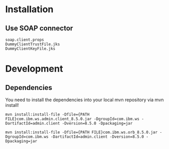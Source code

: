 Installation
============

Use SOAP connector
------------------

```
soap.client.props
DummyClientTrustFile.jks
DummyClientKeyFile.jks
```


Development
===========

Dependencies
------------
You need to install the dependencies into your local mvn repository via mvn install!
```
mvn install:install-file -Dfile={PATH FILE}com.ibm.ws.admin.client_8.5.0.jar -DgroupId=com.ibm.ws -DartifactId=admin.client -Dversion=8.5.0 -Dpackaging=jar

mvn install:install-file -Dfile={PATH FILE}com.ibm.ws.orb_8.5.0.jar -DgroupId=com.ibm.ws -DartifactId=admin.client -Dversion=8.5.0 -Dpackaging=jar
```

